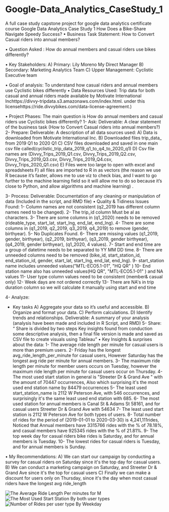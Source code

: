 # Google-Data_Analytics_CaseStudy_1
A full case study capstone project for google data analytics certificate course
Google Data Analytics Case Study 1
How Does a Bike-Share Navigate Speedy Success?
•	Business Task Statement:
How to Convert Casual riders into annual members?

•	Question Asked : 
How do annual members and casual riders use bikes differently?

•	Key Stakeholders:
A)	Primary: Lily Moreno My Direct Manager
B)	Secondary: Marketing Analytics Team
C)	Upper Management: Cyclistic Executive team

•	Goal of analysis:
To understand how casual riders and annual members use Cyclistic bikes differently
•	Data Resources Used:
Trip data for both casual and annual riders made available by Motivate International Inchttps://divvy-tripdata.s3.amazonaws.com/index.html. under this licensehttps://ride.divvybikes.com/data-license-agreement.)

•	Project Phases:
The main question is How do annual members and casual riders use Cyclistic bikes differently?
1-	Ask:
Deliverable: A clear statement of the business task (How to Convert Casual riders into annual members?)
2-	Prepare:
Deliverable: A description of all data sources used:
A)	 Data is downloaded from Motivate International Inc.
B)	Downloaded files trip_data_ from 2019 Q1 to 2020 Q1
C)	CSV files downloaded and saved in one main csv file called(cyclistic_trip_data_2019_q1_to_q4_to_2020_q1)
D)	Csv file names are (Divvy_Trips_2019_Q1.csv, Divvy_Trips_2019_Q2.csv, Divvy_Trips_2019_Q3.csv, Divvy_Trips_2019_Q4.csv, Divvy_Trips_2020_Q1.csv)
E)	Files were too large to open with excel and spreadsheets
F)	all files are imported to R in as vectors (the reason we use R because it’s faster, allows me to use viz to check bias, and I want to go further to the machine learning field so it will allow me to do so because it’s close to Python, and allow algorithms and machine learning)
.


3-	Process:
Deliverable: Documentation of any cleaning or manipulation of data (Included in the script, and RMD file)
•	Quality & Tidiness Issues Found: 
1-	Column names are not consistent (q2_2019 has different column names need to be changed).
2-	The trip_id column Must be al as characters.
3-	There are some columns in (q1_2020) needs to be removed (rideable_type, start_lat, start_lng, end_lat, end_lng).
4-	There are some columns in (q1_2019, q2_2019, q3_2019, q4_2019) to remove (gender, birthyear).
5-	No Duplicates Found.
6-	There are missing values (q1_2019, gender, birthyear), (q2_2019, birthyear), (q3_2019, gender birthyear),(q4_2019, gender birthyear), (q1_2020, 4 values).
7-	Start and end time are a group of datetime needs to be separated to YY MM DD time.
8-	There are unneeded columns need to be removed (bike_id, start_station_id, end_station_id, gender, start_lat, start_lng, end_lat, end_lng).
9-	start_station name includes unneeded values("MTL-ECO5.1-01", "HQ QR" )
10-	End station name also has unneeded values(HQ QR", "MTL-ECO5.1-01" ) and NA values
11-	User type column values need to be consistent (member& casual only)
12-	Week days are not ordered correctly
13-	There are NA's in trip duration column so we will calculate it manually using start and end time

4-	Analyze:
-	Key tasks
A)	Aggregate your data so it’s useful and accessible.
B)	 Organize and format your data.
C)	 Perform calculations.
D)	Identify trends and relationships.
Deliverable: A summary of your analysis (analysis have been made and included in R Script, and RMD) 
5-	Share:
“ Share is divided by two steps Key insights found from conduction some descriptive analysis, then a final file version is made and saved as CSV file to create visuals using Tableau” 
•	Key Insights & surprises about the data:
1-	The average ride length per minute for casual users is more than premium users.
2-	Friday has the longest avg_ride_length_per_minute for casual users, However Saturday has the longest avg ride per minute for annual members.
3-	The maximum ride length per minute for member users occurs on Tuesday, however the maximum ride length per minute for casual users occur on Thursday.
4-	The most used start station in general is "Streeter Dr & Grand Ave " with the amount of 70447 occurrences, Also which surprising it's the most used end station name by 84479 occurrences
5-	The least used start_station_name is 2112 W Peterson Ave, with 546 occurrences, and surprisingly it's the same least used end station with 685.
6-	The most used station for annual members is Canal St & Adams St 58161, and for casual users Streeter Dr & Grand Ave with 54634
7-	The least used start station is 2112 W Peterson Ave for both types of users.
8-	Total number of rides for the period of (2019-01-01 to 2020-03-30) is 4,241,111rides, Noticed that Annual members have 3315766 rides with the % of 78.18%, and casual members have 925345 rides with the % of 21.81%.
9-	The top week day for casual riders bike rides is Saturday, and for annual members is Tuesday.
10-	The lowest rides for casual riders is Tuesday, and for annual members is Sunday.

•	My Recommendations:
A)	We can start our campaign by conducting a survey for casual riders on Saturday since it's the top day for casual users.
B)	We can conduct a marketing campaign on Saturday, and Streeter Dr & Grand Ave since it's the top for casual users
C)	Finally we can make a discount for users only on Thursday, since it's the day when most casual riders have the longest avg ride_length

![The Average Ride Length Per minutes for M](https://user-images.githubusercontent.com/72468395/149984684-50890e7f-2737-4498-a6cf-660a59a7ff0e.PNG)
![The Most Used Start Station By both user types](https://user-images.githubusercontent.com/72468395/149984695-41b4f1bb-046d-4016-b407-0e0d88bdcc4a.png)
![Number of Rides per user type By Weekday](https://user-images.githubusercontent.com/72468395/149984698-a2c1d232-41b1-48a2-bfa3-f101f3a4417e.png)
